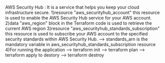 AWS Security Hub : It is a service that helps you keep your cloud infrastructure secure.
1)resource "aws_securityhub_account" this resource is used to enable the AWS Security Hub service for your AWS account.
2)data "aws_region" block in the Terraform code is used to retrieve the current AWS region
3)resource "aws_securityhub_standards_subscription" this resource is used to subscribe your AWS account to the 
specified security standards within AWS Security Hub.
--> standards_arn is the mandatory variable in aws_securityhub_standards_subscription resource
4)For running the application
--> terraform init
--> terraform plan
--> terraform apply
to destory --> terraform destroy

